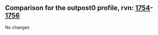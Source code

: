 ## Comparison for the outpost0 profile, rvn: [1754](https://github.com/PRO100KatYT/FortniteProfileRevisions/tree/main/profiles/outpost0/1754%20outpost0.json)-[1756](https://github.com/PRO100KatYT/FortniteProfileRevisions/tree/main/profiles/outpost0/1756%20outpost0.json)

No changes
